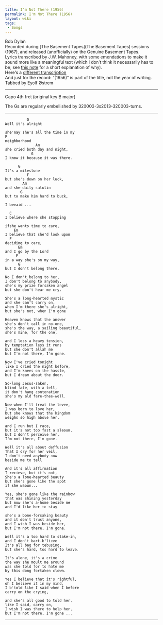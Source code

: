 ```yaml
---
title: I'm Not There (1956)
permalink: I'm Not There (1956)
layout: wiki
tags:
 - Songs
---
```


Bob Dylan  
Recorded during [The Basement Tapes](The Basement Tapes)
sessions (1967), and released (unofficially) on the Genuine Basement
Tapes.  
Lyrics transcribed by J.W. Mahoney, with some emendations to make it
sound more like a meaningful text (which I don't think it necessarily
has to be; see [this note](http://dylanchords.info/faq.htm#Imnotthere)
for a short explanation of why).  
Here's a [different
transcription](http://dylanchords.info/17_basement/im_not_there_lyrics.htm)  
And just for the record: “(1956)” is part of the title, not the year of
writing.  
Tabbed by Eyolf Østrem

* * * * *

Capo 4th fret (original key B major)

The Gs are regularly embellished by 320003-3x2013-320003-turns.

* * * * *

              G
    Well it's alright

    she'nay she's all the time in my
    F
    neighborhood
                  Am
    she cried both day and night,
                G
    I know it because it was there.

          G
    It's a milestone
              F
    but she's down on her luck,
            Am
    and she daily salutin
           G
    but to make him hard to buck,

    I bevaid ...

      C
    I believe where she stopping

    ifshe wants time to care,
        Em
    I believe that she'd look upon
      F
    deciding to care,
          Em
    and I go by the Lord
         F
    in a way she's on my way,
          G
    but I don't belong there.

    No I don't belong to her,
    I don't belong to anybody,
    she's my prize forsaken angel
    but she don't hear me cry.

    She's a long-hearted mystic
    and she can't carry on,
    when I'm there she's alright,
    but she's not, when I'm gone

    Heaven knows that the answer
    she's don't call in no-one,
    she's the way, a sailing beautiful,
    she's mine, for the one,

    and I loss a heavy tension,
    by temptation less it runs
    but she don't allah me
    but I'm not there, I'm gone.

    Now I've cried tonight
    like I cried the night before,
    and I'm knees on the hassle,
    but I dream about the door.

    So-long Jesus-saken,
    blind fate, with a tell,
    it don't hang contonation
    she's my ald fare-thee-well.

    Now when I'll treat the levee,
    I was born to love her,
    but she knows that the kingdom
    weighs so high above her,

    and I run but I race,
    but it's not too fast a sleoun,
    but I don't perceive her,
    I'm not there, I'm gone.

    Well it's all about deffusion
    That I cry for her veil,
    I don't need anybody now
    beside me to tell

    And it's all affirmation
    I recieve, but it's not,
    She's a lone-hearted beauty
    but she's gone like the spot
    if she waoun...

    Yes, she's gone like the rainbow
    that was shining yesterday
    but now she's a-home beside me
    and I'd like her to stay

    she's a bone-forsaking beauty
    and it don't trust anyone,
    and I wish I was beside her,
    but I'm not there, I'm gone.

    Well it's a too hard to stake-in,
    and I don't bart-b'lieve
    It's all bag for tebusing,
    but she's hard, too hard to leave.

    It's alone, it's a crime
    the way she moult me around
    was she told for to hate me
    by this dong fortaken clown.

    Yes I believe that it's rightful,
    oh I believe it in my mind,
    I b'told like I said when I before
    carry on the crying,

    and she's all good to told her,
    like I said, carry on,
    I wish I was there to help her,
    but I'm not there, I'm gone ...

* * * * *
